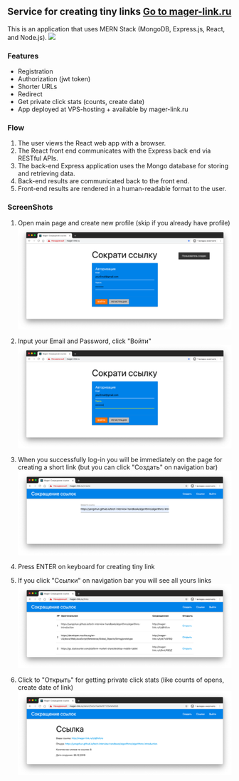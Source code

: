 ## Service for creating tiny links [Go to mager-link.ru](http://mager-link.ru)
This is an application that uses MERN Stack (MongoDB, Express.js, React, and Node.js).
![](https://github.com/IBM/pattern-utils/raw/master/mern-starter/architecture.png)

### Features

- Registration
- Authorization (jwt token)
- Shorter URLs
- Redirect
- Get private click stats (counts, create date)
- App deployed at VPS-hosting + available by mager-link.ru

### Flow

1. The user views the React web app with a browser.
2. The React front end communicates with the Express back end via RESTful APIs.
3. The back-end Express application uses the Mongo database for storing and retrieving data.
4. Back-end results are communicated back to the front end.
5. Front-end results are rendered in a human-readable format to the user.

### ScreenShots

1. Open main page and create new profile (skip if you already have profile) 
![](https://github.com/magerrrr/MERN/raw/img/img/create-user.png) 

2. Input your Email and Password, click "Войти"
![](https://github.com/magerrrr/MERN/raw/img/img/login.png)  

3. When you successfully log-in you will be immediately on the page for creating a short link (but you can 
click "Создать" on navigation bar)
![](https://github.com/magerrrr/MERN/raw/img/img/create-link.png)  

4. Press ENTER on keyboard for creating tiny link

5. If you click "Ссылки" on navigation bar you will see all yours links
![](https://github.com/magerrrr/MERN/raw/img/img/links.png)

6. Click to "Открыть" for getting private click stats (like counts of opens, create date of link)
![](https://github.com/magerrrr/MERN/raw/img/img/link-details.png)

